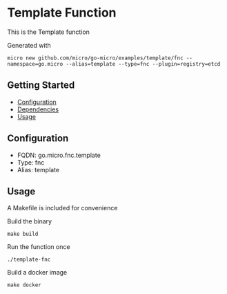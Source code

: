# Template Function

This is the Template function

Generated with

```
micro new github.com/micro/go-micro/examples/template/fnc --namespace=go.micro --alias=template --type=fnc --plugin=registry=etcd
```

## Getting Started

- [Configuration](#configuration)
- [Dependencies](#dependencies)
- [Usage](#usage)

## Configuration

- FQDN: go.micro.fnc.template
- Type: fnc
- Alias: template

## Usage

A Makefile is included for convenience

Build the binary

```
make build
```

Run the function once
```
./template-fnc
```

Build a docker image
```
make docker
```
